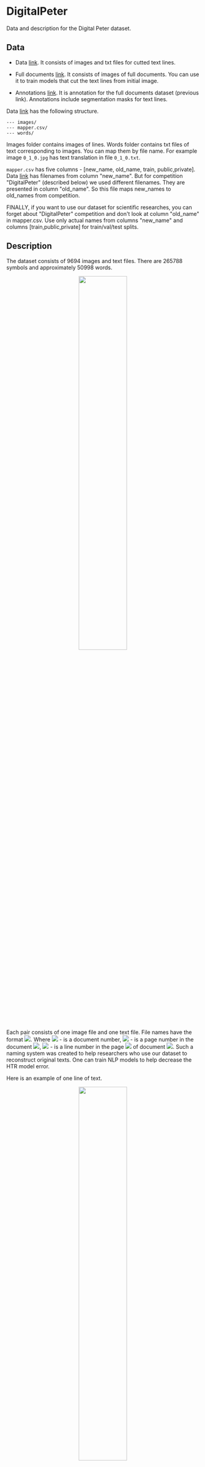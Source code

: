 # DigitalPeter
Data and description for the Digital Peter dataset.

## Data
* Data [link](https://drive.google.com/file/d/1pl-NVBsjD7lgMYdTx6eFVU1s7rZfeeLY/view?usp=sharing). It consists of images and txt files for cutted text lines.

* Full documents [link](https://drive.google.com/file/d/1CcJpmE0yIJ2IY1PPKyil8ZrOuCfI1Jpv/view?usp=sharing). It consists of images of full documents. You can use it to train models that cut the text lines from initial image.

* Annotations [link](https://drive.google.com/file/d/1XxUMb4_NoNPPKioa4RqDLmSQ0Esu_Fbt/view?usp=sharing). It is annotation for the full documents dataset (previous link). Annotations include segmentation masks for text lines.

Data [link](https://drive.google.com/file/d/1pl-NVBsjD7lgMYdTx6eFVU1s7rZfeeLY/view?usp=sharing) has the following structure.

```
--- images/
--- mapper.csv/
--- words/
```
Images folder contains images of lines. Words folder contains txt files of text corresponding to images. You can map them by file name. For example image ```0_1_0.jpg``` has text translation in file ```0_1_0.txt```.

```mapper.csv``` has five columns - [new_name, old_name, train, public,private]. Data [link](https://drive.google.com/file/d/1pl-NVBsjD7lgMYdTx6eFVU1s7rZfeeLY/view?usp=sharing) has filenames from column "new_name". But for competition "DigitalPeter" (described below) we used different filenames. They are presented in column "old_name". So this file maps new_names to old_names from competition.

FINALLY, if you want to use our dataset for scientific researches, you can forget about "DigitalPeter" competition and don't look at column "old_name" in mapper.csv. Use only actual names from columns "new_name" and columns [train,public,private] for train/val/test splits.


## Description

The dataset consists of 9694 images and text files. There are 265788 symbols and approximately 50998 words.

<p align="center">
  <img src="pics/counts_hor.png" width="50%">
</p>

Each pair consists of one image file and one text file. File names have the format <img src="https://render.githubusercontent.com/render/math?math=x\_ y\_ z.jpg">. Where <img src="https://render.githubusercontent.com/render/math?math=x"> - is a document number, <img src="https://render.githubusercontent.com/render/math?math=y"> - is a page number in the document <img src="https://render.githubusercontent.com/render/math?math=x">, <img src="https://render.githubusercontent.com/render/math?math=z"> - is a line number in the page <img src="https://render.githubusercontent.com/render/math?math=y"> of document <img src="https://render.githubusercontent.com/render/math?math=x">. Such a naming system was created to help researchers who use our dataset to reconstruct original texts. One can train NLP models to help decrease the HTR model error.

Here is an example of one line of text.
<p align="center">
  <img src="pics/one_line.jpg" width="50%">
</p>


Here is an example of segmented document.
<p align="center">
  <img src="pics/line_label.png" width="50%">
</p>

## Train

Keras implementation of CNN-GRU-CTC model is presented in notebook [```baseline.ipynb```].

## Competition
We held a competition based on Digital Peter dataset.
Here is github [link](https://github.com/sberbank-ai/digital_peter_aij2020). Here is competition [page](https://ods.ai/tracks/aij2020) (need to register).

Here is the final leaderboard for this competition. Scores are presented for the private set. Baseline solution presented in this github has the following metric -  9,786	44,222	21,532 (CER,WER,ACC).
<p align="center">
  <img src="pics/leaderboard.png" width="50%">
</p>
